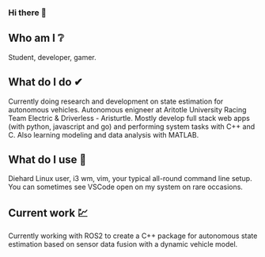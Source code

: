 ### Hi there 👋

## Who am I ❔
Student, developer, gamer.

## What do I do ✔
Currently doing research and development on state estimation for autonomous vehicles. Autonomous enigneer at Aritotle University Racing Team Electric & Driverless - Aristurtle. Mostly develop full stack web apps (with python, javascript and go) and performing system tasks with C++ and C. Also learning modeling and data analysis with MATLAB.

## What do I use 💬
Diehard Linux user, i3 wm, vim, your typical all-round command line setup. You can sometimes see VSCode open on my system on rare occasions.

## Current work 💹
Currently working with ROS2 to create a C++ package for autonomous state estimation based on sensor data fusion with a dynamic vehicle model. 
<!--
## Currently learning💭
Tensorflow, using the Keras API's.

## Currently working on💹
Creating a (currently secret) web app, that will revolutionize post-COVID housing.

**e-left/e-left** is a ✨ _special_ ✨ repository because its `README.md` (this file) appears on your GitHub profile.

Here are some ideas to get you started:

- 🔭 I’m currently working on ...
- 🌱 I’m currently learning ...
- 👯 I’m looking to collaborate on ...
- 🤔 I’m looking for help with ...
- 💬 Ask me about ...
- 📫 How to reach me: ...
- 😄 Pronouns: ...
- ⚡ Fun fact: ...
-->
